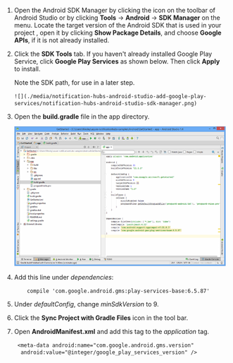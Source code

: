 1. Open the Android SDK Manager by clicking the icon on the toolbar of Android Studio or by clicking **Tools** -> **Android** -> **SDK Manager** on the menu. Locate the target version of the Android SDK that is used in your project , open it by clicking **Show Package Details**, and choose **Google APIs**, if it is not already installed.

2. Click the **SDK Tools** tab. If you haven't already installed Google Play Service, click **Google Play Services** as shown below. Then click **Apply** to install. 

    Note the SDK path, for use in a later step. 

       ![](./media/notification-hubs-android-studio-add-google-play-services/notification-hubs-android-studio-sdk-manager.png)



1. Open the **build.gradle** file in the app directory.

    ![](./media/notification-hubs-android-studio-add-google-play-services/notification-hubs-android-studio-add-google-play-dependency.png)

2. Add this line under *dependencies*: 

           compile 'com.google.android.gms:play-services-base:6.5.87'
3. Under *defaultConfig*, change *minSdkVersion* to 9.

4. Click the **Sync Project with Gradle Files** icon in the tool bar.

5. Open **AndroidManifest.xml** and add this tag to the *application* tag.

        <meta-data android:name="com.google.android.gms.version"
         android:value="@integer/google_play_services_version" />






